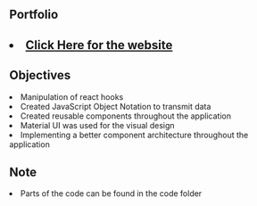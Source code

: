 ## Portfolio


<h2><li><a href="https://private-profile-braucalderon.vercel.app/" target="_blank">Click Here for the website</a></li></h2>

## Objectives 
<li>Manipulation of react hooks</li>
<li>Created JavaScript Object Notation to transmit data</li>
<li>Created reusable components throughout the application</li>
<li>Material UI was used for the visual design</li>
<li>Implementing a better component architecture throughout the application</li> 

## Note
<li>Parts of the code can be found in the code folder</li>
